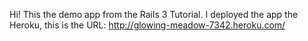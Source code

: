 Hi!
This the demo app from the Rails 3 Tutorial.
I deployed the app the Heroku, this is the URL:
http://glowing-meadow-7342.heroku.com/
